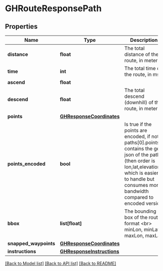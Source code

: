# GHRouteResponsePath

## Properties
Name | Type | Description | Notes
------------ | ------------- | ------------- | -------------
**distance** | **float** | The total distance of the route, in meter | [optional] 
**time** | **int** | The total time of the route, in ms | [optional] 
**ascend** | **float** |  | [optional] 
**descend** | **float** | The total descend (downhill) of the route, in meter | [optional] 
**points** | [**GHResponseCoordinates**](GHResponseCoordinates.md) |  | [optional] 
**points_encoded** | **bool** | Is true if the points are encoded, if not paths[0].points contains the geo json of the path (then order is lon,lat,elevation), which is easier to handle but consumes more bandwidth compared to encoded version | [optional] 
**bbox** | **list[float]** | The bounding box of the route, format &lt;br&gt; minLon, minLat, maxLon, maxLat | [optional] 
**snapped_waypoints** | [**GHResponseCoordinates**](GHResponseCoordinates.md) |  | [optional] 
**instructions** | [**GHResponseInstructions**](GHResponseInstructions.md) |  | [optional] 

[[Back to Model list]](../README.md#documentation-for-models) [[Back to API list]](../README.md#documentation-for-api-endpoints) [[Back to README]](../README.md)



